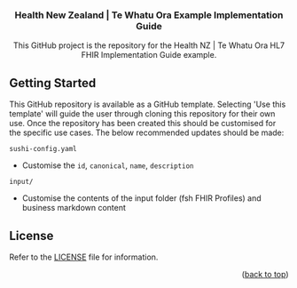 <a name="readme-top"></a>
<div align="center">

  <h3 align="center">Health New Zealand | Te Whatu Ora Example Implementation Guide</h3>

  <p align="center">
    This GitHub project is the repository for the Health NZ | Te Whatu Ora HL7 FHIR Implementation Guide example.
  </p>
</div>

<!-- GETTING STARTED -->

## Getting Started

This GitHub repository is available as a GitHub template. Selecting 'Use this template' will guide the user through cloning this repository for their own use. Once the repository has been created this should be customised for the specific use cases. The below recommended updates should be made:

`sushi-config.yaml`
- Customise the `id`, `canonical`, `name`, `description`

`input/`
- Customise the contents of the input folder (fsh FHIR Profiles) and business markdown content

<!-- LICENSE -->

## License

Refer to the [LICENSE](./LICENSE.md) file for information.

<p align="right">(<a href="#readme-top">back to top</a>)</p>
